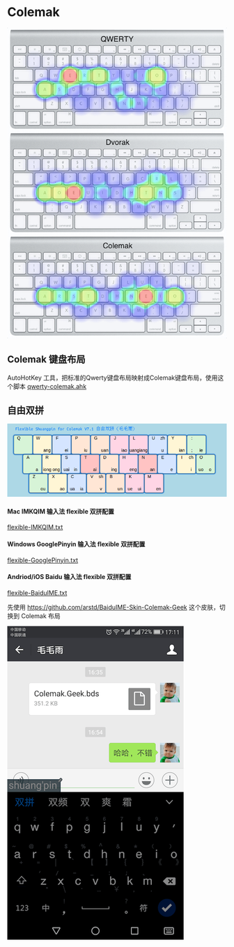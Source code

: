 Colemak
=======

![hots-qwerty-dvorak-colemak.png](hots-qwerty-dvorak-colemak.png)


Colemak 键盘布局
-------------------------------

AutoHotKey 工具，把标准的Qwerty键盘布局映射成Colemak键盘布局，使用这个脚本 [qwerty-colemak.ahk](qwerty-colemak.ahk)


自由双拼
-------

![flexible.png](flexible.png)


#### Mac IMKQIM 输入法 flexible 双拼配置

[flexible-IMKQIM.txt](flexible-IMKQIM.txt)


#### Windows GooglePinyin 输入法 flexible 双拼配置

[flexible-GooglePinyin.txt](flexible-GooglePinyin.txt)


#### Andriod/iOS Baidu 输入法 flexible 双拼配置

[flexible-BaiduIME.txt](flexible-BaiduIME.txt)

先使用 https://github.com/arstd/BaiduIME-Skin-Colemak-Geek 这个皮肤，切换到 Colemak 布局

![flexible-BaiduIME.png](flexible-BaiduIME.png)
